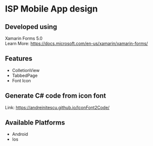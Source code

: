 # ISP Mobile App design

## Developed using 
Xamarin Forms 5.0<br>
Learn More: https://docs.microsoft.com/en-us/xamarin/xamarin-forms/

## Features
* ColletionView
* TabbedPage
* Font Icon

## Generate C# code from icon font
Link: https://andreinitescu.github.io/IconFont2Code/

## Available Platforms
* Android
* Ios
